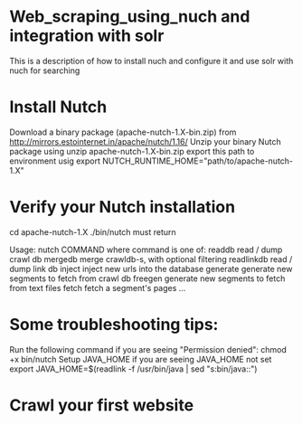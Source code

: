 # Web_scraping_using_nuch and integration with solr
This is a description of how to install nuch and configure it and use solr with nuch for searching 
# Install Nutch
Download a binary package (apache-nutch-1.X-bin.zip) from http://mirrors.estointernet.in/apache/nutch/1.16/
Unzip your binary Nutch package using unzip apache-nutch-1.X-bin.zip
export this path to environment usig export NUTCH_RUNTIME_HOME="path/to/apache-nutch-1.X" 
#  Verify your Nutch installation
cd apache-nutch-1.X
./bin/nutch must return 

Usage: nutch COMMAND where command is one of:
readdb            read / dump crawl db
mergedb           merge crawldb-s, with optional filtering
readlinkdb        read / dump link db
inject            inject new urls into the database
generate          generate new segments to fetch from crawl db
freegen           generate new segments to fetch from text files
fetch             fetch a segment's pages
...

#  Some troubleshooting tips:
Run the following command if you are seeing "Permission denied":
 chmod +x bin/nutch
Setup JAVA_HOME if you are seeing JAVA_HOME not set
export JAVA_HOME=$(readlink -f /usr/bin/java | sed "s:bin/java::")
#  Crawl your first website


